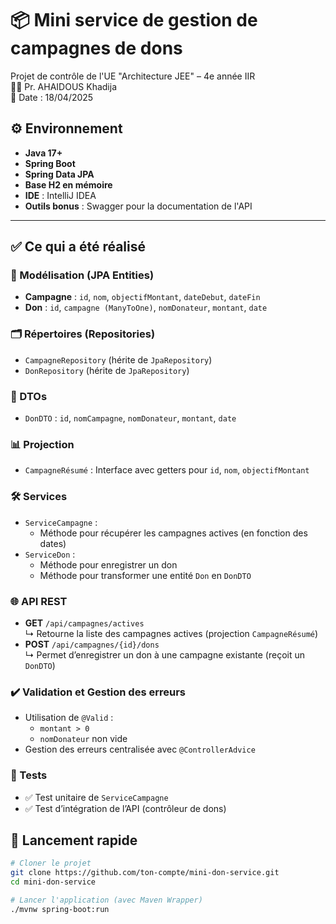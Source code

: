 # 📦 Mini service de gestion de campagnes de dons

Projet de contrôle de l'UE "Architecture JEE" – 4e année IIR  
🧑‍🏫 Pr. AHAIDOUS Khadija  
📅 Date : 18/04/2025

## ⚙️ Environnement
- **Java 17+**
- **Spring Boot**
- **Spring Data JPA**
- **Base H2 en mémoire**
- **IDE** : IntelliJ IDEA
- **Outils bonus** : Swagger pour la documentation de l'API

---

## ✅ Ce qui a été réalisé

### 🧩 Modélisation (JPA Entities)
- **Campagne** : `id`, `nom`, `objectifMontant`, `dateDebut`, `dateFin`
- **Don** : `id`, `campagne (ManyToOne)`, `nomDonateur`, `montant`, `date`

### 🗂️ Répertoires (Repositories)
- `CampagneRepository` (hérite de `JpaRepository`)
- `DonRepository` (hérite de `JpaRepository`)

### 🔄 DTOs
- `DonDTO` : `id`, `nomCampagne`, `nomDonateur`, `montant`, `date`

### 📊 Projection
- `CampagneRésumé` : Interface avec getters pour `id`, `nom`, `objectifMontant`

### 🛠️ Services
- `ServiceCampagne` :
  - Méthode pour récupérer les campagnes actives (en fonction des dates)
- `ServiceDon` :
  - Méthode pour enregistrer un don
  - Méthode pour transformer une entité `Don` en `DonDTO`

### 🌐 API REST
- **GET** `/api/campagnes/actives`  
  ↳ Retourne la liste des campagnes actives (projection `CampagneRésumé`)
- **POST** `/api/campagnes/{id}/dons`  
  ↳ Permet d’enregistrer un don à une campagne existante (reçoit un `DonDTO`)

### ✔️ Validation et Gestion des erreurs
- Utilisation de `@Valid` :
  - `montant > 0`
  - `nomDonateur` non vide
- Gestion des erreurs centralisée avec `@ControllerAdvice`

### 🧪 Tests
- ✅ Test unitaire de `ServiceCampagne`
- ✅ Test d’intégration de l’API (contrôleur de dons)




## 🚀 Lancement rapide

```bash
# Cloner le projet
git clone https://github.com/ton-compte/mini-don-service.git
cd mini-don-service

# Lancer l'application (avec Maven Wrapper)
./mvnw spring-boot:run
